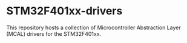 # STM32F401xx-drivers
This repository hosts a collection of Microcontroller Abstraction Layer (MCAL) drivers for the STM32F401xx.
